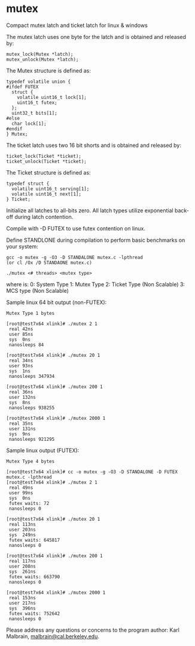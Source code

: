 # mutex
Compact mutex latch and ticket latch for linux &amp; windows

The mutex latch uses one byte for the latch and is obtained and released by:

    mutex_lock(Mutex *latch);
    mutex_unlock(Mutex *latch);

The Mutex structure is defined as:

    typedef volatile union {
    #ifdef FUTEX
      struct {
        volatile uint16_t lock[1];
        uint16_t futex;
      };
      uint32_t bits[1];
    #else
      char lock[1];
    #endif
    } Mutex;
  
The ticket latch uses two 16 bit shorts and is obtained and released by:

    ticket_lock(Ticket *ticket);
    ticket_unlock(Ticket *ticket);
  
The Ticket structure is defined as:
  
    typedef struct {
      volatile uint16_t serving[1];
      volatile uint16_t next[1];
    } Ticket;

Initialize all latches to all-bits zero.  All latch types utilize exponential back-off during latch contention.

Compile with -D FUTEX to use futex contention on linux.

Define STANDLONE during compilation to perform basic benchmarks on your system:

    gcc -o mutex -g -O3 -D STANDALONE mutex.c -lpthread
    (or cl /Ox /D STANDAONE mutex.c)

    ./mutex <# threads> <mutex type>

where <mutex type> is:
    0: System Type
    1: Mutex Type
    2: Ticket Type	(Non Scalable)
    3: MCS type		(Non Scalable)

Sample linux 64 bit output (non-FUTEX):

    Mutex Type 1 bytes

    [root@test7x64 xlink]# ./mutex 2 1
     real 42ns
     user 85ns
     sys  0ns
     nanosleeps 84

    [root@test7x64 xlink]# ./mutex 20 1
     real 34ns
     user 93ns
     sys  1ns
     nanosleeps 347934

    [root@test7x64 xlink]# ./mutex 200 1
     real 36ns
     user 132ns
     sys  8ns
     nanosleeps 938255

    [root@test7x64 xlink]# ./mutex 2000 1
     real 35ns
     user 131ns
     sys  9ns
     nanosleeps 921295

Sample linux output (FUTEX):

    Mutex Type 4 bytes

    [root@test7x64 xlink]# cc -o mutex -g -O3 -D STANDALONE -D FUTEX mutex.c -lpthread
    [root@test7x64 xlink]# ./mutex 2 1
     real 49ns
     user 99ns
     sys  0ns
     futex waits: 72
     nanosleeps 0

    [root@test7x64 xlink]# ./mutex 20 1
     real 113ns
     user 203ns
     sys  249ns
     futex waits: 645817
     nanosleeps 0

    [root@test7x64 xlink]# ./mutex 200 1
     real 117ns
     user 208ns
     sys  261ns
     futex waits: 663790
     nanosleeps 0

    [root@test7x64 xlink]# ./mutex 2000 1
     real 153ns
     user 217ns
     sys  396ns
     futex waits: 752642
     nanosleeps 0

Please address any questions or concerns to the program author: Karl Malbrain, malbrain@cal.berkeley.edu.
